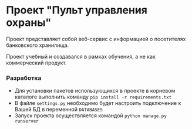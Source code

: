 # Проект "Пульт управления охраны"

Проект представляет собой веб-сервис с информацией о посетителях банковского хранилища.

Проект учебный и создавался в рамках обучения, а не как коммерческий продукт.

### Разработка
- Для установки пакетов использующихся в проекте в корневом каталоге выполнить команду ```pip install -r requirements.txt``` 
- В файле ```settings.py``` необходимо будет настроить подключение к Вашей БД в переменной ```DATABASES```
- Запуск проекта осуществляется командой ```python manage.py runserver```
